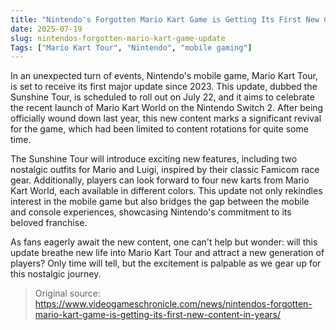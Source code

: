 ```yaml
---
title: "Nintendo's Forgotten Mario Kart Game is Getting Its First New Content in Years"
date: 2025-07-19
slug: nintendos-forgotten-mario-kart-game-update
Tags: ["Mario Kart Tour", "Nintendo", "mobile gaming"]
---
```


In an unexpected turn of events, Nintendo's mobile game, Mario Kart Tour, is set to receive its first major update since 2023. This update, dubbed the Sunshine Tour, is scheduled to roll out on July 22, and it aims to celebrate the recent launch of Mario Kart World on the Nintendo Switch 2. After being officially wound down last year, this new content marks a significant revival for the game, which had been limited to content rotations for quite some time.

The Sunshine Tour will introduce exciting new features, including two nostalgic outfits for Mario and Luigi, inspired by their classic Famicom race gear. Additionally, players can look forward to four new karts from Mario Kart World, each available in different colors. This update not only rekindles interest in the mobile game but also bridges the gap between the mobile and console experiences, showcasing Nintendo's commitment to its beloved franchise.

As fans eagerly await the new content, one can't help but wonder: will this update breathe new life into Mario Kart Tour and attract a new generation of players? Only time will tell, but the excitement is palpable as we gear up for this nostalgic journey.

> Original source: https://www.videogameschronicle.com/news/nintendos-forgotten-mario-kart-game-is-getting-its-first-new-content-in-years/